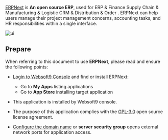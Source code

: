 [ERPNext](https://erpnext.com/) is **An open source ERP**, used for ERP & Finance Supply Chain & Manufacturing & Logistic CRM & Distribution & Order . ERPNext can help users manage their project management concerns, accounting tasks, and HR responsibilities within a single interface.


![ui](http://libs.websoft9.com/Websoft9/DocsPicture/en/erpnext/erpnext-adminui-websoft9.png)


## Prepare

When referring to this document to use **ERPNext**, please read and ensure the following points:

- [Login to Websoft9 Console](./login-console) and find or install ERPNext:
  - Go to **My Apps** listing applications 
  - Go to **App Store** installing target application

- This application is installed by Websoft9 console.


- The purpose of this application complies with the [GPL-3.0](https://opensource.org/licenses/GPL-3.0) open source license agreement.


- [Configure the domain name](./domain-set) or **server security group** opens external network ports for application access.